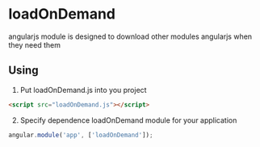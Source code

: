 loadOnDemand
============

angularjs module is designed to download other modules angularjs when they need them

Using
-----
1. Put loadOnDemand.js into you project
```html
<script src="loadOnDemand.js"></script>
```
2. Specify dependence loadOnDemand module for your application
```javascript
angular.module('app', ['loadOnDemand']);
```
